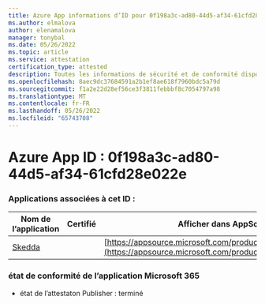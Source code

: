 ```yaml
---
title: Azure App informations d’ID pour 0f198a3c-ad80-44d5-af34-61cfd28e022e
ms.author: elmalova
author: elenamalova
manager: tonybal
ms.date: 05/26/2022
ms.topic: article
ms.service: attestation
certification_type: attested
description: Toutes les informations de sécurité et de conformité disponibles pour 0f198a3c-ad80-44d5-af34-61cfd28e022e.
ms.openlocfilehash: 8aec9dc37684591a2b1ef8ae618f7960bdc5a79d
ms.sourcegitcommit: f1a2e22d28ef56ce3f3811febbbf8c7054797a98
ms.translationtype: MT
ms.contentlocale: fr-FR
ms.lasthandoff: 05/26/2022
ms.locfileid: "65743708"
---
```

# <a name="azure-app-id-0f198a3c-ad80-44d5-af34-61cfd28e022e"></a>Azure App ID : 0f198a3c-ad80-44d5-af34-61cfd28e022e


### <a name="apps-associated-with-this-id"></a>Applications associées à cet ID :
| **Nom de l’application** | **Certifié** | **Afficher dans AppSource** |
|--------------|---------------|-----------------------|
| [Skedda](../forward/WA200004065.md) |  | [https://appsource.microsoft.com/product/office/WA200004065](https://appsource.microsoft.com/product/office/WA200004065) |

### <a name="microsoft-365-app-compliance-status"></a>état de conformité de l’application Microsoft 365
- état de l’attestaton Publisher : terminé
